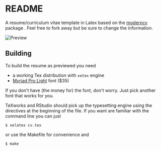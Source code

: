 # README #

A resume/curriculum vitae template in Latex based on the [moderncv](http://www.ctan.org/pkg/moderncv) package . Feel free to fork away but be sure to change the information.

![Preview](http://i.imgur.com/vCNjCRm.png)

## Building ##

To build the resume as previewed you need

- a working Tex distribution with `xetex` engine
- [Myriad Pro Light](http://store1.adobe.com/cfusion/store/html/index.cfm?store=OLS-US&event=displayFont&code=MYRP10003000) font ($35)

If you don't have (the money for) the font, don't worry. Just pick another font that works for you.

TeXworks and RStudio should pick up the typesetting engine using the directives at the beginning of the file. If you want are familiar with the command line you can just

	$ xelatex cv.tex

or use the Makefile for convenience and

	$ make